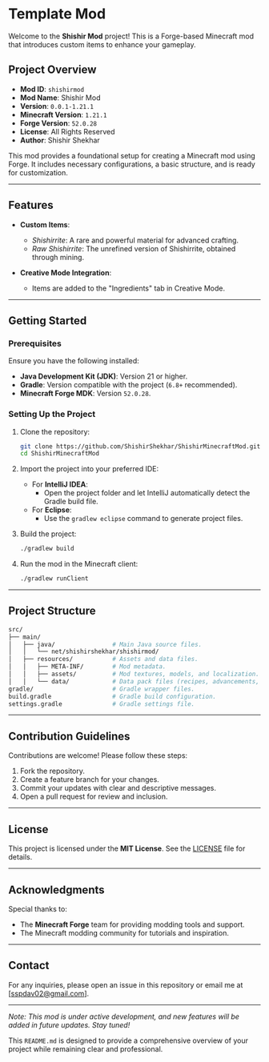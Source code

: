 # Template Mod

Welcome to the **Shishir Mod** project! This is a Forge-based Minecraft mod that introduces custom items to enhance your gameplay.

## Project Overview

- **Mod ID**: `shishirmod`
- **Mod Name**: Shishir Mod
- **Version**: `0.0.1-1.21.1`
- **Minecraft Version**: `1.21.1`
- **Forge Version**: `52.0.28`
- **License**: All Rights Reserved
- **Author**: Shishir Shekhar

This mod provides a foundational setup for creating a Minecraft mod using Forge. It includes necessary configurations, a basic structure, and is ready for customization.

---

## Features

- **Custom Items**:
  - *Shishirrite*: A rare and powerful material for advanced crafting.
  - *Raw Shishirrite*: The unrefined version of Shishirrite, obtained through mining.

- **Creative Mode Integration**:
  - Items are added to the "Ingredients" tab in Creative Mode.

---

## Getting Started

### Prerequisites

Ensure you have the following installed:

- **Java Development Kit (JDK)**: Version 21 or higher.
- **Gradle**: Version compatible with the project (`6.8+` recommended).
- **Minecraft Forge MDK**: Version `52.0.28`.

### Setting Up the Project

1. Clone the repository:

   ```bash
   git clone https://github.com/ShishirShekhar/ShishirMinecraftMod.git
   cd ShishirMinecraftMod
   ```

2. Import the project into your preferred IDE:
   - For **IntelliJ IDEA**:
     - Open the project folder and let IntelliJ automatically detect the Gradle build file.
   - For **Eclipse**:
     - Use the `gradlew eclipse` command to generate project files.

3. Build the project:

   ```bash
   ./gradlew build
   ```

4. Run the mod in the Minecraft client:

   ```bash
   ./gradlew runClient
   ```

---

## Project Structure

```bash
src/
├── main/
│   ├── java/                # Main Java source files.
│   │   └── net/shishirshekhar/shishirmod/
│   ├── resources/           # Assets and data files.
│   │   ├── META-INF/        # Mod metadata.
│   │   ├── assets/          # Mod textures, models, and localization.
│   │   └── data/            # Data pack files (recipes, advancements, etc.).
gradle/                      # Gradle wrapper files.
build.gradle                 # Gradle build configuration.
settings.gradle              # Gradle settings file.
```

---

## Contribution Guidelines

Contributions are welcome! Please follow these steps:

1. Fork the repository.  
2. Create a feature branch for your changes.  
3. Commit your updates with clear and descriptive messages.  
4. Open a pull request for review and inclusion.  

---

## License

This project is licensed under the **MIT License**. See the [LICENSE](LICENSE) file for details.

---

## Acknowledgments

Special thanks to:

- The **Minecraft Forge** team for providing modding tools and support.
- The Minecraft modding community for tutorials and inspiration.

---

## Contact

For any inquiries, please open an issue in this repository or email me at [sspdav02@gmail.com].

---

*Note: This mod is under active development, and new features will be added in future updates. Stay tuned!*

This `README.md` is designed to provide a comprehensive overview of your project while remaining clear and professional.
